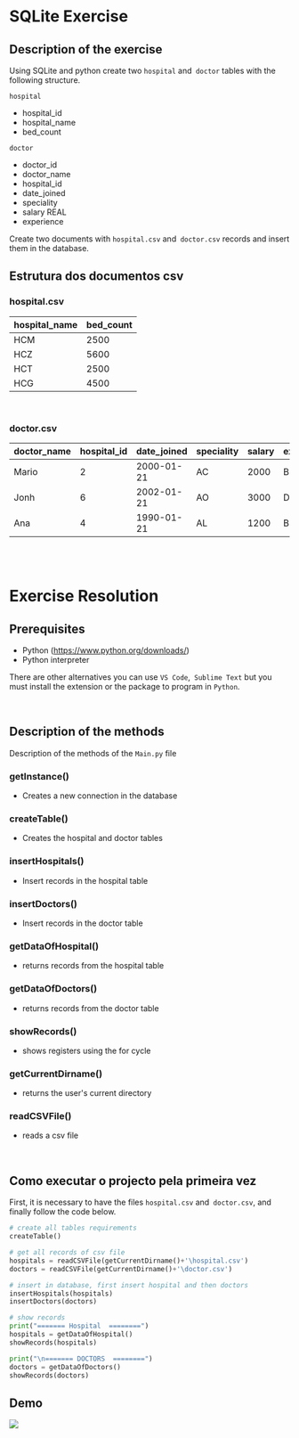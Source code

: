 # SQLite Exercise

## Description of the exercise

Using SQLite and python create two `hospital` and` doctor` tables with the following structure.

`hospital`                  
-   hospital_id             
-   hospital_name
-   bed_count 

`doctor` 
-   doctor_id
-   doctor_name
-   hospital_id
-   date_joined
-   speciality
-   salary REAL
-   experience

Create two documents with `hospital.csv` and` doctor.csv` records and insert them in the database.

## Estrutura dos documentos csv
### hospital.csv

|  hospital_name| bed_count |
| ------------- | ------------- |
| HCM | 2500 |
| HCZ | 5600  |
| HCT | 2500 |
| HCG | 4500  |

<br>

### doctor.csv

| doctor_name | hospital_id | date_joined | speciality | salary | experience |
| ----------- | ----------- | ----------- | ---------- | ------ | ---------- |
| Mario|2|2000-01-21|AC|2000|BBB|
| Jonh|6|2002-01-21|AO|3000|DDD |
| Ana|4|1990-01-21|AL|1200|BBB |

<br>
<br>

# Exercise Resolution

## Prerequisites
- Python (https://www.python.org/downloads/)
- Python interpreter

There are other alternatives you can use `VS Code`,` Sublime Text` but you must install the extension or the package to program in `Python`.

<br>

## Description of the methods
Description of the methods of the `Main.py` file

### getInstance() 
- Creates a new connection in the database
### createTable() 
- Creates the hospital and doctor tables
### insertHospitals() 
- Insert records in the hospital table
### insertDoctors() 
- Insert records in the doctor table
### getDataOfHospital() 
- returns records from the hospital table
### getDataOfDoctors() 
- returns records from the doctor table
### showRecords() 
- shows registers using the for cycle
### getCurrentDirname() 
- returns the user's current directory
### readCSVFile() 
- reads a csv file

<br>

## Como executar o projecto pela primeira vez
First, it is necessary to have the files `hospital.csv` and` doctor.csv`, and finally follow the code below.

```py
# create all tables requirements
createTable()

# get all records of csv file
hospitals = readCSVFile(getCurrentDirname()+'\hospital.csv')
doctors = readCSVFile(getCurrentDirname()+'\doctor.csv')

# insert in database, first insert hospital and then doctors
insertHospitals(hospitals)
insertDoctors(doctors)

# show records
print("======= Hospital  ========")
hospitals = getDataOfHospital()
showRecords(hospitals)

print("\n======= DOCTORS  ========")
doctors = getDataOfDoctors()
showRecords(doctors)
```
## Demo
<image src="demo.gif">